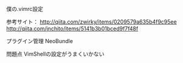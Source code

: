 僕の.vimrc設定

参考サイト： http://qiita.com/zwirky/items/0209579a635b4f9c95ee http://qiita.com/jnchito/items/5141b3b01bced9f7f48f

プラグイン管理 NeoBundle

問題点 VimShellの設定がうまくいかない
